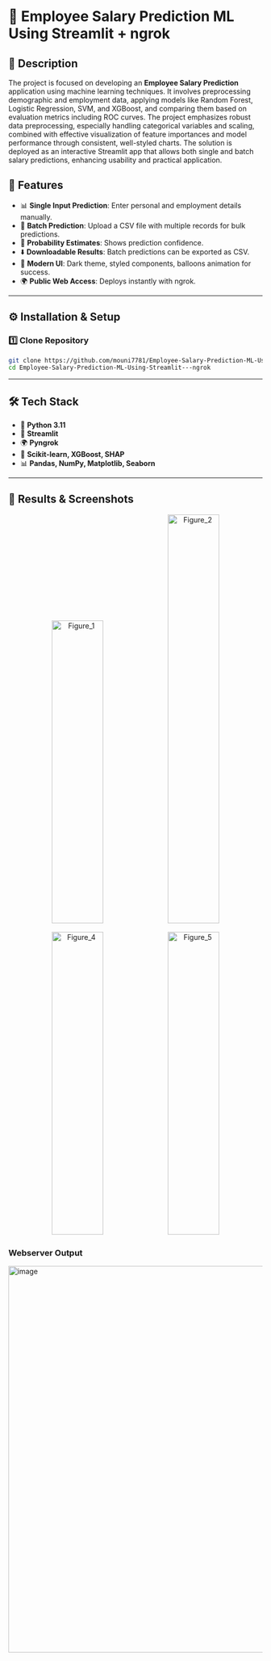 # 💼 Employee Salary Prediction ML Using Streamlit + ngrok

## 📌 Description
The project is focused on developing an **Employee Salary Prediction** application using machine learning techniques. It involves preprocessing demographic and employment data, applying models like Random Forest, Logistic Regression, SVM, and XGBoost, and comparing them based on evaluation metrics including ROC curves. The project emphasizes robust data preprocessing, especially handling categorical variables and scaling, combined with effective visualization of feature importances and model performance through consistent, well-styled charts. The solution is deployed as an interactive Streamlit app that allows both single and batch salary predictions, enhancing usability and practical application.

## 🚀 Features
- 📊 **Single Input Prediction**: Enter personal and employment details manually.  
- 📂 **Batch Prediction**: Upload a CSV file with multiple records for bulk predictions.  
- 🎯 **Probability Estimates**: Shows prediction confidence.  
- ⬇️ **Downloadable Results**: Batch predictions can be exported as CSV.  
- 🎨 **Modern UI**: Dark theme, styled components, balloons animation for success.  
- 🌍 **Public Web Access**: Deploys instantly with ngrok.  

---
## ⚙️ Installation & Setup

### 1️⃣ Clone Repository
```bash
git clone https://github.com/mouni7781/Employee-Salary-Prediction-ML-Using-Streamlit---ngrok.git
cd Employee-Salary-Prediction-ML-Using-Streamlit---ngrok
```
---

## 🛠️ Tech Stack
- 🐍 **Python 3.11**
- 🎨 **Streamlit**
- 🌍 **Pyngrok**
- 🤖 **Scikit-learn, XGBoost, SHAP**
- 📊 **Pandas, NumPy, Matplotlib, Seaborn**

---
## 📸 Results & Screenshots

<p align="center">
    <img width="45%" height="600" alt="Figure_1" src="https://github.com/user-attachments/assets/7e7782d0-2fbb-48d0-b574-0ac708a11b49" />
    <img width="45%" height="810" alt="Figure_2" src="https://github.com/user-attachments/assets/b9a470b0-c8a2-4584-8070-ebfe0ef92dd2" />
</p>

<p align="center">
    <img width="45%" height="600" alt="Figure_4" src="https://github.com/user-attachments/assets/de18466f-e50f-4fa6-92b5-048680b4f9f3" />
    <img width="45%" height="600" alt="Figure_5" src="https://github.com/user-attachments/assets/20e2b4b3-33e9-4e62-9c63-603cc4a85b68" />
</p>

### Webserver Output

<img width="1513" height="766" alt="image" src="https://github.com/user-attachments/assets/cf19a0d9-c61a-4d4e-bddf-4fb74224559c" />


